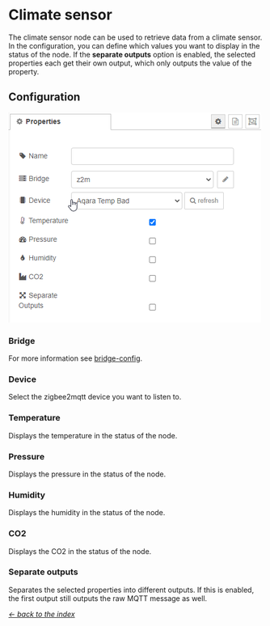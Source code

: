 # Climate sensor

The climate sensor node can be used to retrieve data from a climate sensor. In the configuration, you can define which values you want to display in the status of the node. If the **separate outputs** option is enabled, the selected properties each get their own output, which only outputs the value of the property.

## Configuration

![img](img/climate-sensor-config.png)

### Bridge

For more information see [bridge-config](../config/bridge-config.md).

### Device

Select the zigbee2mqtt device you want to listen to.

### Temperature

Displays the temperature in the status of the node.

### Pressure

Displays the pressure in the status of the node.

### Humidity

Displays the humidity in the status of the node.

### CO2

Displays the CO2 in the status of the node.

### Separate outputs

Separates the selected properties into different outputs. If this is enabled, the first output still outputs the raw MQTT message as well.

[*← back to the index*](../documentation.md)